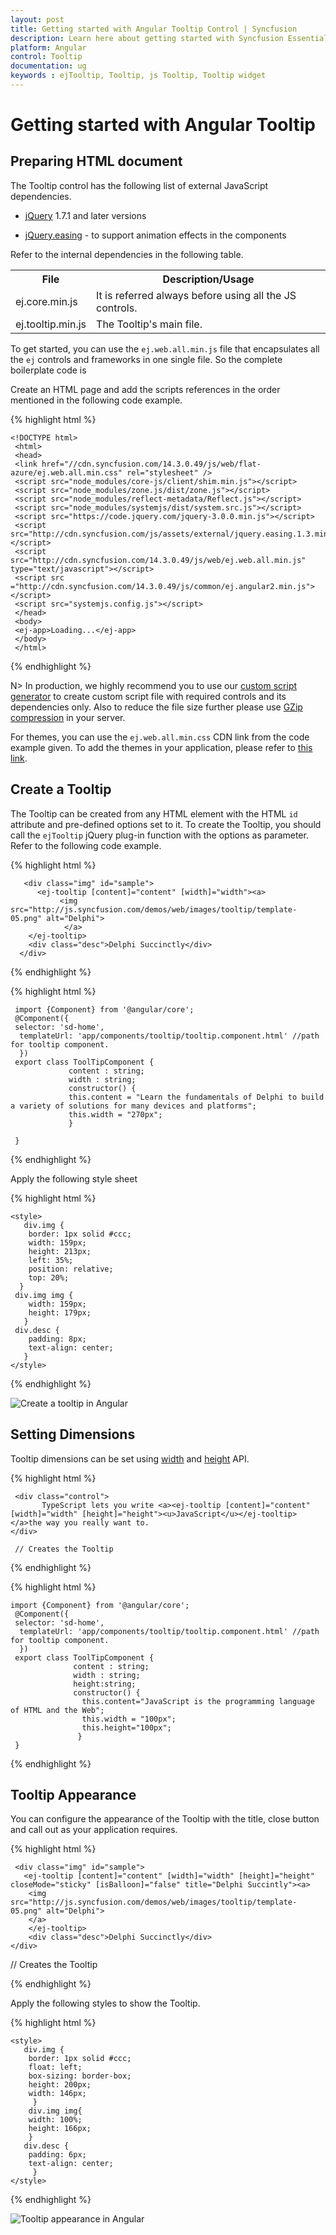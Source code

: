 ```yaml
---
layout: post
title: Getting started with Angular Tooltip Control | Syncfusion
description: Learn here about getting started with Syncfusion Essential Angular Tooltip Control, its elements, and more.
platform: Angular
control: Tooltip
documentation: ug
keywords : ejTooltip, Tooltip, js Tooltip, Tooltip widget
---
```

# Getting started with Angular Tooltip

## Preparing HTML document

The Tooltip control has the following list of external JavaScript dependencies. 

* [jQuery](http://jquery.com/) 1.7.1 and later versions

* [jQuery.easing](http://gsgd.co.uk/sandbox/jquery/easing/) - to support animation effects in the components

Refer to the internal dependencies in the following table.

<table>
<tr>
<th>
File                                </th><th>
Description/Usage</th></tr>
<tr>
<td>
ej.core.min.js</td><td>
It is referred always before using all the JS controls.</td></tr>
<tr>
<td>
ej.tooltip.min.js</td><td>
The Tooltip's main file.</td></tr>
</table>

To get started, you can use the `ej.web.all.min.js` file that encapsulates all the `ej` controls and frameworks in one single file. So the complete boilerplate code is

Create an HTML page and add the scripts references in the order mentioned in the following code example.

{% highlight html %}
    
	<!DOCTYPE html>
     <html>
     <head> 
     <link href="//cdn.syncfusion.com/14.3.0.49/js/web/flat-azure/ej.web.all.min.css" rel="stylesheet" />
     <script src="node_modules/core-js/client/shim.min.js"></script>
     <script src="node_modules/zone.js/dist/zone.js"></script>
     <script src="node_modules/reflect-metadata/Reflect.js"></script>
     <script src="node_modules/systemjs/dist/system.src.js"></script>
     <script src="https://code.jquery.com/jquery-3.0.0.min.js"></script>
	 <script src="http://cdn.syncfusion.com/js/assets/external/jquery.easing.1.3.min.js"> </script>
     <script src="http://cdn.syncfusion.com/14.3.0.49/js/web/ej.web.all.min.js" type="text/javascript"></script>
     <script src ="http://cdn.syncfusion.com/14.3.0.49/js/common/ej.angular2.min.js"></script>
     <script src="systemjs.config.js"></script>
     </head>
     <body>
     <ej-app>Loading...</ej-app>
     </body>
     </html>

{% endhighlight %}

N> In production, we highly recommend you to use our [custom script generator](http://helpjs.syncfusion.com/js/include-only-the-needed-widgets)  to create custom script file with required controls and its dependencies only. Also to reduce the file size further please use [GZip compression](https://developers.google.com/web/fundamentals/performance/optimizing-content-efficiency/optimize-encoding-and-transfer?hl=en) in your server.

For themes, you can use the `ej.web.all.min.css` CDN link from the code example given. To add the themes in your application, please refer to [this link](http://help.syncfusion.com/js/theming-in-essential-javascript-components).

## Create a Tooltip

The Tooltip can be created from any HTML element with the HTML `id` attribute and pre-defined options set to it. To create the Tooltip, you should call the `ejTooltip` jQuery plug-in function with the options as parameter. Refer to the following code example.

{% highlight html %}
 
       <div class="img" id="sample">
          <ej-tooltip [content]="content" [width]="width"><a>
               <img src="http://js.syncfusion.com/demos/web/images/tooltip/template-05.png" alt="Delphi">
                </a>
		</ej-tooltip>
        <div class="desc">Delphi Succinctly</div>
      </div>

{% endhighlight %}

{% highlight html %}

     import {Component} from '@angular/core';
     @Component({
     selector: 'sd-home',
      templateUrl: 'app/components/tooltip/tooltip.component.html' //path for tooltip component.
      })
     export class ToolTipComponent {
	             content : string;
				 width : string;
				 constructor() {
                 this.content = "Learn the fundamentals of Delphi to build a variety of solutions for many devices and platforms";
				 this.width = "270px";
				 }
			   
	 }
	 
{% endhighlight %}

Apply the following style sheet

{% highlight html %}

    <style>
       div.img {
        border: 1px solid #ccc;
        width: 159px;
        height: 213px;
        left: 35%;
        position: relative;
        top: 20%;
      }
     div.img img {
        width: 159px;
        height: 179px;
       }
     div.desc {
        padding: 8px;
        text-align: center;
       }
    </style>
    
{% endhighlight %}

![Create a tooltip in Angular](Getteing-Started_images/Getteing-Started_img1.jpeg)

## Setting Dimensions

Tooltip dimensions can be set using [width](http://help.syncfusion.com/js/api/ejtooltip#members:width) and [height](http://help.syncfusion.com/js/api/ejtooltip#members:height) API.

{% highlight html %}
 
     <div class="control">
           TypeScript lets you write <a><ej-tooltip [content]="content" [width]="width" [height]="height"><u>JavaScript</u></ej-tooltip></a>the way you really want to.
    </div>
     
	 // Creates the Tooltip

{% endhighlight %}

{% highlight html %}

    import {Component} from '@angular/core';
     @Component({
     selector: 'sd-home',
      templateUrl: 'app/components/tooltip/tooltip.component.html' //path for tooltip component.
      })
     export class ToolTipComponent {
	              content : string;
				  width : string;
				  height:string;
				  constructor() {
                    this.content="JavaScript is the programming language of HTML and the Web";
				    this.width = "100px";
                    this.height="100px";
				   }
	 }
	 
{% endhighlight %}

## Tooltip Appearance 

You can configure the appearance of the Tooltip with the title, close button and call out as your application requires.

{% highlight html %}
 
     <div class="img" id="sample">
       <ej-tooltip [content]="content" [width]="width" [height]="height" closeMode="sticky" [isBalloon]="false" title="Delphi Succintly"><a>
        <img src="http://js.syncfusion.com/demos/web/images/tooltip/template-05.png" alt="Delphi">
        </a>
		</ej-tooltip>
        <div class="desc">Delphi Succinctly</div>
    </div>

// Creates the Tooltip
    
{% endhighlight %}

Apply the following styles to show the Tooltip.

{% highlight html %}

    <style>
       div.img {
        border: 1px solid #ccc;
        float: left;
        box-sizing: border-box;
        height: 200px;
        width: 146px;
         }
        div.img img{
        width: 100%;
        height: 166px;
        }
       div.desc {
        padding: 6px;
        text-align: center;
         }
    </style>
    
{% endhighlight %}

![Tooltip appearance in Angular](Getteing-Started_images/Getteing-Started_img2.jpeg)

